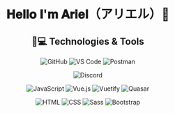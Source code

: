 <div align="center">

# 𝐇𝐞𝐥𝐥𝐨 𝐈'𝐦 𝐀𝐫𝐢𝐞𝐥（アリエル）👋

## 🚀💻 Technologies & Tools

<!--   ![Git](https://img.shields.io/badge/-Git-black?style=flat-square&logo=git) -->
  ![GitHub](https://img.shields.io/badge/-GitHub-181717?style=flat-square&logo=github)
  ![VS Code](https://img.shields.io/badge/-VS%20Code-007ACC?style=flat-square&logo=visual-studio-code)
  ![Postman](https://img.shields.io/badge/Postman-black?style=flat-square&logo=postman)
  
  ![Discord](https://img.shields.io/badge/Discord-black?style=flat-square&logo=discord)
  
  ![JavaScript](https://img.shields.io/badge/-JavaScript-%23F7DF1C?style=flat-square&logo=javascript&logoColor=000000&labelColor=%23F7DF1C&color=%23FFCE5A)
  ![Vue.js](https://img.shields.io/badge/-Vue.js-%232c3e50?style=flat-square&logo=vuedotjs)
  ![Vuetify](https://img.shields.io/badge/-Vuetify-1972d6?style=flat-square&logo=Vuetify)
  ![Quasar](https://img.shields.io/badge/-Quasar-007ACC?style=flat-square&logo=Quasar)

  
  ![HTML](https://img.shields.io/badge/-HTML-%23E44D27?style=flat-square&logo=html&logoColor=ffffff)
  ![CSS](https://img.shields.io/badge/-CSS-%231572B6?style=flat-square&logo=css)
  ![Sass](https://img.shields.io/badge/-Sass-%23CC6699?style=flat-square&logo=sass&logoColor=ffffff)
  ![Bootstrap](https://img.shields.io/badge/-Bootstrap-562f7e?style=flat-square&logo=Bootstrap&logoColor=ffffff)

</div>

<!--
**Arielqwq/Arielqwq** is a ✨ _special_ ✨ repository because its `README.md` (this file) appears on your GitHub profile.

Here are some ideas to get you started:

- 🔭 I’m currently working on ...
- 🌱 I’m currently learning ...
- 👯 I’m looking to collaborate on ...
- 🤔 I’m looking for help with ...
- 💬 Ask me about ...
- 📫 How to reach me: ...
- 😄 Pronouns: ...
- ⚡ Fun fact: ...
-->
